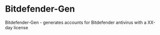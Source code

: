 # Bitdefender-Gen
Bitdefender-Gen - generates accounts for Bitdefender antivirus with a XX-day license
